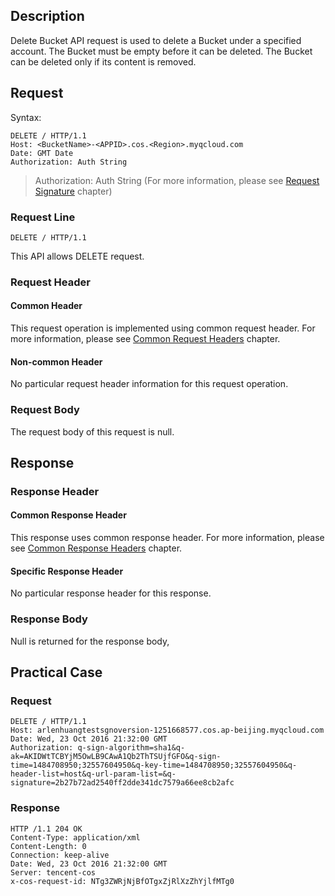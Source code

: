 ## Description
Delete Bucket API request is used to delete a Bucket under a specified account. The Bucket must be empty before it can be deleted. The Bucket can be deleted only if its content is removed.
## Request

Syntax:
```
DELETE / HTTP/1.1
Host: <BucketName>-<APPID>.cos.<Region>.myqcloud.com
Date: GMT Date
Authorization: Auth String
```

> Authorization: Auth String (For more information, please see [Request Signature](https://intl.cloud.tencent.com/document/product/436/7778) chapter)

### Request Line
```
DELETE / HTTP/1.1
```
This API allows DELETE request.

### Request Header

#### Common Header
This request operation is implemented using common request header. For more information, please see [Common Request Headers](https://cloud.tencent.com/document/product/436/7728) chapter.

#### Non-common Header
No particular request header information for this request operation.

### Request Body
The request body of this request is null.

## Response

### Response Header
#### Common Response Header
This response uses common response header. For more information, please see [Common Response Headers](https://cloud.tencent.com/document/product/436/7729) chapter.
#### Specific Response Header
No particular response header for this response.

### Response Body
Null is returned for the response body, 

## Practical Case

### Request
```
DELETE / HTTP/1.1
Host: arlenhuangtestsgnoversion-1251668577.cos.ap-beijing.myqcloud.com
Date: Wed, 23 Oct 2016 21:32:00 GMT
Authorization: q-sign-algorithm=sha1&q-ak=AKIDWtTCBYjM5OwLB9CAwA1Qb2ThTSUjfGFO&q-sign-time=1484708950;32557604950&q-key-time=1484708950;32557604950&q-header-list=host&q-url-param-list=&q-signature=2b27b72ad2540ff2dde341dc7579a66ee8cb2afc

```

### Response
```
HTTP /1.1 204 OK
Content-Type: application/xml
Content-Length: 0
Connection: keep-alive
Date: Wed, 23 Oct 2016 21:32:00 GMT
Server: tencent-cos
x-cos-request-id: NTg3ZWRjNjBfOTgxZjRlXzZhYjlfMTg0

```

